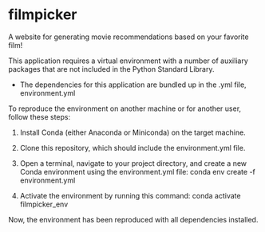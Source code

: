 # filmpicker
A website for generating movie recommendations based on your favorite film!

This application requires a virtual environment with a number of auxiliary packages that are not included in the Python Standard Library. 
- The dependencies for this application are bundled up in the .yml file, environment.yml


To reproduce the environment on another machine or for another user, follow these steps:

1. Install Conda (either Anaconda or Miniconda) on the target machine.

2. Clone this repository, which should include the environment.yml file.
   
3. Open a terminal, navigate to your project directory, and create a new Conda environment using the environment.yml file:
  conda env create -f environment.yml

4. Activate the environment by running this command:
  conda activate filmpicker_env

Now, the environment has been reproduced with all dependencies installed.
